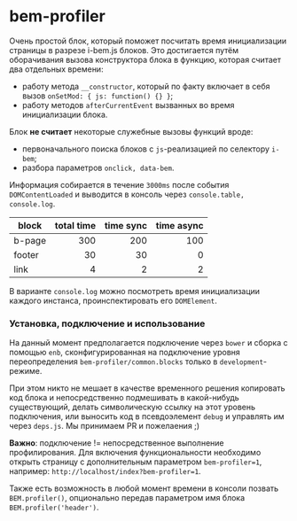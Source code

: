 bem-profiler
============

Очень простой блок, который поможет посчитать время инициализации страницы в разрезе i-bem.js блоков. Это достигается путём оборачивания вызова конструктора блока в функцию, которая считает два отдельных времени:

* работу метода `__constructor`, который по факту включает в себя вызов `onSetMod: { js: function() {} }`;
* работу методов `afterCurrentEvent` вызванных во время инициализации блока.

Блок **не считает** некоторые служебные вызовы функций вроде:

* первоначального поиска блоков с `js`-реализацией по селектору `i-bem`;
* разбора параметров `onclick, data-bem`.

Информация собирается в течение `3000ms` после события `DOMContentLoaded` и выводится в консоль через `console.table, console.log`.

| block | total time | time sync | time async |
| ----- |-----------:|----------:|-----------:|
| b-page| 300        | 200       | 100        |
| footer| 30         | 30        | 0          |
| link  | 4          | 2         | 2          |

В варианте `console.log` можно посмотреть время инициализации каждого инстанса, проинспектировать его `DOMElement`.

### Установка, подключение и использование

На данный момент предполагается подключение через `bower` и сборка с помощью `enb`, сконфигурированная на подключение уровня переопределения `bem-profiler/common.blocks` только в `development`-режиме.

При этом никто не мешает в качестве временного решения копировать код блока и непосредственно подмешивать в какой-нибудь существующий, делать символическую ссылку на этот уровень подключения, или выносить код в псевдоэлемент `debug` и управлять им через `deps.js`. Мы принимаем PR и пожелаения ;)

**Важно**: подключение != непосредственное выполнение профилирования. Для включения функциональности необходимо открыть страницу с дополнительным параметром `bem-profiler=1`, например:
`http://localhost/index?bem-profiler=1`.

Также есть возможность в любой момент времени в консоли позвать `BEM.profiler()`, опционально передав параметром имя блока `BEM.profiler('header')`.
